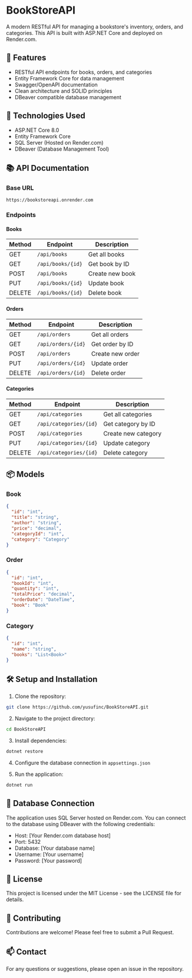 # BookStoreAPI

A modern RESTful API for managing a bookstore's inventory, orders, and categories. This API is built with ASP.NET Core and deployed on Render.com.

## 🚀 Features

- RESTful API endpoints for books, orders, and categories
- Entity Framework Core for data management
- Swagger/OpenAPI documentation
- Clean architecture and SOLID principles
- DBeaver compatible database management

## 🔧 Technologies Used

- ASP.NET Core 8.0
- Entity Framework Core
- SQL Server (Hosted on Render.com)
- DBeaver (Database Management Tool)

## 📚 API Documentation

### Base URL

```
https://bookstoreapi.onrender.com
```

### Endpoints

#### Books

| Method | Endpoint          | Description     |
| ------ | ----------------- | --------------- |
| GET    | `/api/books`      | Get all books   |
| GET    | `/api/books/{id}` | Get book by ID  |
| POST   | `/api/books`      | Create new book |
| PUT    | `/api/books/{id}` | Update book     |
| DELETE | `/api/books/{id}` | Delete book     |

#### Orders

| Method | Endpoint           | Description      |
| ------ | ------------------ | ---------------- |
| GET    | `/api/orders`      | Get all orders   |
| GET    | `/api/orders/{id}` | Get order by ID  |
| POST   | `/api/orders`      | Create new order |
| PUT    | `/api/orders/{id}` | Update order     |
| DELETE | `/api/orders/{id}` | Delete order     |

#### Categories

| Method | Endpoint               | Description         |
| ------ | ---------------------- | ------------------- |
| GET    | `/api/categories`      | Get all categories  |
| GET    | `/api/categories/{id}` | Get category by ID  |
| POST   | `/api/categories`      | Create new category |
| PUT    | `/api/categories/{id}` | Update category     |
| DELETE | `/api/categories/{id}` | Delete category     |

## 📦 Models

### Book

```json
{
  "id": "int",
  "title": "string",
  "author": "string",
  "price": "decimal",
  "categoryId": "int",
  "category": "Category"
}
```

### Order

```json
{
  "id": "int",
  "bookId": "int",
  "quantity": "int",
  "totalPrice": "decimal",
  "orderDate": "DateTime",
  "book": "Book"
}
```

### Category

```json
{
  "id": "int",
  "name": "string",
  "books": "List<Book>"
}
```

## 🛠️ Setup and Installation

1. Clone the repository:

```bash
git clone https://github.com/yusufinc/BookStoreAPI.git
```

2. Navigate to the project directory:

```bash
cd BookStoreAPI
```

3. Install dependencies:

```bash
dotnet restore
```

4. Configure the database connection in `appsettings.json`

5. Run the application:

```bash
dotnet run
```

## 🔗 Database Connection

The application uses SQL Server hosted on Render.com. You can connect to the database using DBeaver with the following credentials:

- Host: [Your Render.com database host]
- Port: 5432
- Database: [Your database name]
- Username: [Your username]
- Password: [Your password]

## 📝 License

This project is licensed under the MIT License - see the LICENSE file for details.

## 🤝 Contributing

Contributions are welcome! Please feel free to submit a Pull Request.

## 📫 Contact

For any questions or suggestions, please open an issue in the repository.
